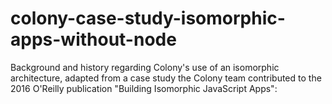# colony-case-study-isomorphic-apps-without-node
Background and history regarding Colony's use of an isomorphic architecture, adapted from a case study the Colony team contributed to the 2016 O'Reilly publication "Building Isomorphic JavaScript Apps":

